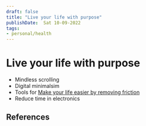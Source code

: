 ```yaml
---
draft: false
title: "Live your life with purpose"
publishDate:  Sat 10-09-2022
tags:
- personal/health
---
```


# Live your life with purpose

- Mindless scrolling
- Digital minimalsim
- Tools for [Make your life easier by removing friction](Make%20your%20life%20easier%20by%20removing%20friction)
- Reduce time in electronics


## References

